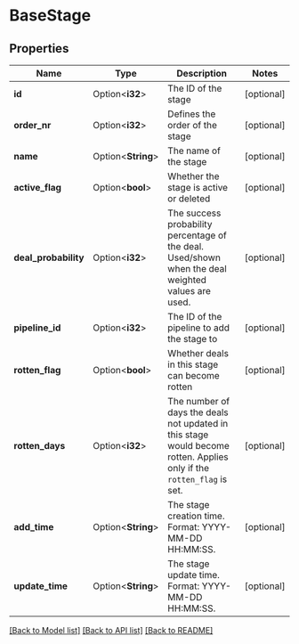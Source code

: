 # BaseStage

## Properties

Name | Type | Description | Notes
------------ | ------------- | ------------- | -------------
**id** | Option<**i32**> | The ID of the stage | [optional]
**order_nr** | Option<**i32**> | Defines the order of the stage | [optional]
**name** | Option<**String**> | The name of the stage | [optional]
**active_flag** | Option<**bool**> | Whether the stage is active or deleted | [optional]
**deal_probability** | Option<**i32**> | The success probability percentage of the deal. Used/shown when the deal weighted values are used. | [optional]
**pipeline_id** | Option<**i32**> | The ID of the pipeline to add the stage to | [optional]
**rotten_flag** | Option<**bool**> | Whether deals in this stage can become rotten | [optional]
**rotten_days** | Option<**i32**> | The number of days the deals not updated in this stage would become rotten. Applies only if the `rotten_flag` is set. | [optional]
**add_time** | Option<**String**> | The stage creation time. Format: YYYY-MM-DD HH:MM:SS. | [optional]
**update_time** | Option<**String**> | The stage update time. Format: YYYY-MM-DD HH:MM:SS. | [optional]

[[Back to Model list]](../README.md#documentation-for-models) [[Back to API list]](../README.md#documentation-for-api-endpoints) [[Back to README]](../README.md)


